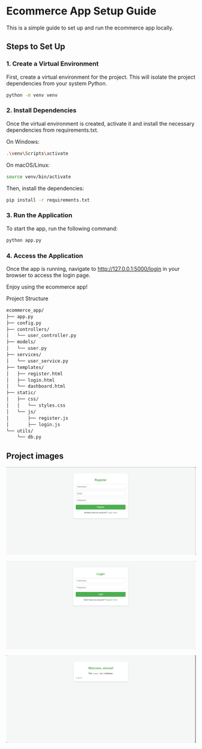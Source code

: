 # Ecommerce App Setup Guide

This is a simple guide to set up and run the ecommerce app locally.

## Steps to Set Up

### 1. Create a Virtual Environment
First, create a virtual environment for the project. This will isolate the project dependencies from your system Python.

```bash
python -m venv venv
```
### 2. Install Dependencies
Once the virtual environment is created, activate it and install the necessary dependencies from requirements.txt.

On Windows:
```bash
.\venv\Scripts\activate
```
On macOS/Linux:
```bash
source venv/bin/activate
```
Then, install the dependencies:

```bash
pip install -r requirements.txt
```
### 3. Run the Application
To start the app, run the following command:

```bash
python app.py
```
### 4. Access the Application
Once the app is running, navigate to http://127.0.0.1:5000/login in your browser to access the login page.

Enjoy using the ecommerce app!

Project Structure

```bash
ecommerce_app/
├── app.py
├── config.py
├── controllers/
│   └── user_controller.py
├── models/
│   └── user.py
├── services/
│   └── user_service.py
├── templates/
│   ├── register.html
│   ├── login.html
│   └── dashboard.html
├── static/
│   ├── css/
│   │   └── styles.css
│   └── js/
│       ├── register.js
│       ├── login.js
└── utils/
    └── db.py
```
## Project images

![Register](user-module-app-02.png)

![Login](user-module-app-01.png)

![User Profile](user-module-app-03.png)
